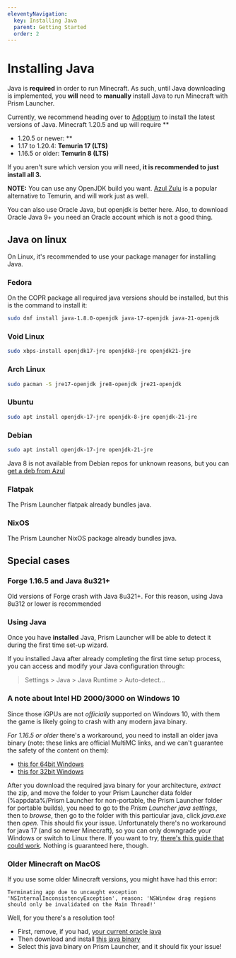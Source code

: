 ```yaml
---
eleventyNavigation:
  key: Installing Java
  parent: Getting Started
  order: 2
---
```

# Installing Java

Java is **required** in order to run Minecraft. As such, until Java downloading is implemented, you **will** need to **manually** install Java to run Minecraft with Prism Launcher.

Currently, we recommend heading over to [Adoptium](https://adoptium.net/) to install the latest versions of Java. Minecraft 1.20.5 and up will require \*\*

* 1.20.5 or newer: \*\*
* 1.17 to 1.20.4: **Temurin 17 (LTS)**
* 1.16.5 or older: **Temurin 8 (LTS)**

If you aren't sure which version you will need, **it is recommended to just install all 3.**

**NOTE:** You can use any OpenJDK build you want. [Azul Zulu](https://www.azul.com/downloads/?package=jre#download-openjdk) is a popular alternative to Temurin, and will work just as well.

You can also use Oracle Java, but openjdk is better here. Also, to download Oracle Java 9+ you need an Oracle account which is not a good thing.

## Java on linux

On Linux, it's recommended to use your package manager for installing Java.

### Fedora

On the COPR package all required java versions should be installed, but this is the command to install it:

```bash
sudo dnf install java-1.8.0-openjdk java-17-openjdk java-21-openjdk
```

### Void Linux

```bash
sudo xbps-install openjdk17-jre openjdk8-jre openjdk21-jre 
```

### Arch Linux

```bash
sudo pacman -S jre17-openjdk jre8-openjdk jre21-openjdk
```

### Ubuntu

```bash
sudo apt install openjdk-17-jre openjdk-8-jre openjdk-21-jre
```

### Debian

```bash
sudo apt install openjdk-17-jre openjdk-21-jre
```

Java 8 is not available from Debian repos for unknown reasons, but you can [get a deb from Azul](https://www.azul.com/downloads/?version=java-8-lts&os=debian&package=jre&show-old-builds=true)

### Flatpak

The Prism Launcher flatpak already bundles java.

### NixOS

The Prism Launcher NixOS package already bundles java.

## Special cases

### Forge 1.16.5 and Java 8u321+

Old versions of Forge crash with Java 8u321+. For this reason, using Java 8u312 or lower is recommended

### Using Java

Once you have **installed** Java, Prism Launcher will be able to detect it during the first time set-up wizard.

If you installed Java after already completing the first time setup process, you can access and modify your Java configuration through:

> Settings > Java > Java Runtime > Auto-detect...

### A note about Intel HD 2000/3000 on Windows 10

Since those iGPUs are not *officially* supported on Windows 10, with them the game is likely going to crash with any modern java binary.

*For 1.16.5 or older* there's a workaround, you need to install an older java binary (note: these links are official MultiMC links, and we can't guarantee the safety of the content on them):

* [this for 64bit Windows](https://files.multimc.org/downloads/jre-8u51-windows-x64.zip)
* [this for 32bit Windows](https://files.multimc.org/downloads/jre-8u51-windows-i586.zip)

After you download the required java binary for your architecture, *extract* the zip, and move the folder to your Prism Launcher data folder (%appdata%/Prism Launcher for non-portable, the Prism Launcher folder for portable builds), you need to go to the *Prism Launcher java settings*, then to *browse*, then go to the folder with this particular java, click *java.exe* then *open*.
This should fix your issue.
Unfortunately there's no workaround for java 17 (and so newer Minecraft), so you can only downgrade your Windows or switch to Linux there.
If you want to try, [there's this guide that could work](https://gist.github.com/rb-dahlb/26f316c5b6089807a139fc44ee69f0d1). Nothing is guaranteed here, though.

### Older Minecraft on MacOS

If you use some older Minecraft versions, you might have had this error:

```text
Terminating app due to uncaught exception 'NSInternalInconsistencyException', reason: 'NSWindow drag regions should only be invalidated on the Main Thread!'
```

Well, for you there's a resolution too!

* First, remove, if you had, [your current oracle java](https://explainjava.com/uninstall-java-macos/)
* Then download and install [this java binary](https://files.multimc.org/downloads/jre-8u241-macosx-x64.dmg)
* Select this java binary on Prism Launcher, and it should fix your issue!
